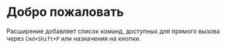 # Добро пожаловать

Расширение добавляет список команд, доступных для прямого вызова через `Cmd+Shift+P` или назначения на кнопки.
